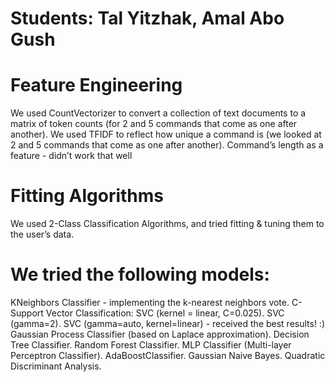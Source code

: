 # Students: Tal Yitzhak, Amal Abo Gush

# Feature Engineering
We used CountVectorizer to convert a collection of text documents to a matrix of token counts (for 2 and 5 commands that come as one after another).
We used TFIDF to reflect how unique a command is (we looked at 2 and 5 commands that come as one after another).
Command’s length as a feature - didn’t work that well

# Fitting Algorithms
We used 2-Class Classification Algorithms, and tried fitting & tuning them to the user’s data.

# We tried the following models:
KNeighbors Classifier - implementing the k-nearest neighbors vote.
C-Support Vector Classification:
SVC (kernel = linear, C=0.025).
SVC (gamma=2).
SVC (gamma=auto, kernel=linear) - received the best results! :)
Gaussian Process Classifier (based on Laplace approximation).
Decision Tree Classifier.
Random Forest Classifier.
MLP Classifier (Multi-layer Perceptron Classifier).
AdaBoostClassifier.
Gaussian Naive Bayes.
Quadratic Discriminant Analysis.
